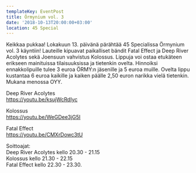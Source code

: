 ```yaml
---
templateKey: EventPost
title: Örmynium vol. 3
date: '2018-10-13T20:00:00+03:00'
location: 45 Special
---
```

Keikkaa pukkaa! Lokakuun 13. päivänä pärähtää 45 Specialissa Örmynium vol. 3 käyntiin! Lauteille kipuavat paikalliset bändit Fatal Effect ja Deep River Acolytes sekä Joensuun vahvistus Kolossus. Lippuja voi ostaa etukäteen erikseen mainituissa tilaisuuksissa ja tietenkin ovelta. Hinnoiksi ennakkolipuille tulee 3 euroa ÖRMY:n jäsenille ja 5 euroa muille. Ovelta lippu kustantaa 6 euroa kaikille ja kaiken päälle 2,50 euron narikka vielä tietenkin. Mukana menossa OYY. 



Deep River Acolytes  
https://youtu.be/ksujWcRdIyc  

Kolossus  
https://youtu.be/WeGDee3jG5I 

Fatal Effect  
https://youtu.be/CMXrDowc3tU 



Soittoajat:  
Deep River Acolytes  kello 20.30 - 21.15  
Kolossus kello 21.30 - 22.15  
Fatal Effect kello 22.30 - 23.30.
